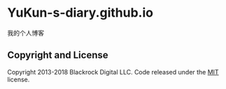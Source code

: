 # YuKun-s-diary.github.io

我的个人博客

## Copyright and License

Copyright 2013-2018 Blackrock Digital LLC. Code released under the [MIT](https://github.com/BlackrockDigital/startbootstrap-clean-blog-jekyll/blob/gh-pages/LICENSE) license.
